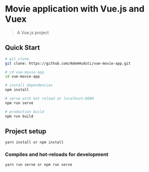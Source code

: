 # Movie application with Vue.js and Vuex

> A Vue.js project

## Quick Start

``` bash
# git clone
git clone: https://github.com/AdemHuduti/vue-movie-app.git

# cd vue-movie-app
cd vue-movie-app

# install dependencies
npm install

# serve with hot reload at localhost:8080
npm run serve

# production build
npm run build
```

## Project setup
```
yarn install or npm install
```

### Compiles and hot-reloads for development
```
yarn run serve or npm run serve
```
